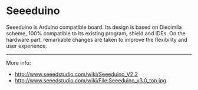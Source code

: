 Seeeduino
======

Seeeduino is Arduino compatible board. Its design is based on Diecimila scheme, 100% compatible to its existing program, shield and IDEs. On the hardware part, remarkable changes are taken to improve the flexibility and user experience.

-----
More info: 
- http://www.seeedstudio.com/wiki/Seeeduino_V2.2
- http://www.seeedstudio.com/wiki/File:Seeeduino_v3.0_top.jpg
